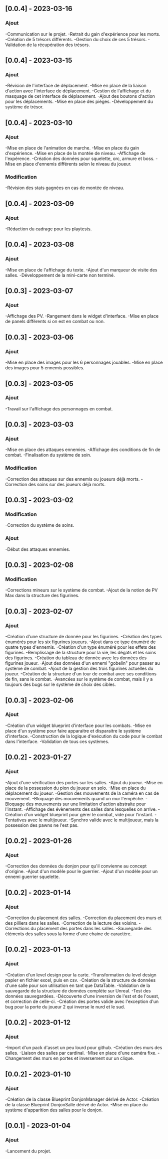 ## [0.0.4] - 2023-03-16
### Ajout
-Communication sur le projet.
-Retrait du gain d'expérience pour les morts.
-Création de 5 trésors différents.
-Gestion du choix de ces 5 trésors.
-Validation de la récupération des trésors.

## [0.0.4] - 2023-03-15
### Ajout
-Révision de l'interface de déplacement.
-Mise en place de la liaison d'action avec l'interface de déplacement.
-Gestion de l'affichage et du masquage de cet interface de déplacement.
-Ajout des boutons d'action pour les déplacements.
-Mise en place des pièges.
-Développement du système de trésor.

## [0.0.4] - 2023-03-10
### Ajout
-Mise en place de l'animation de marche.
-Mise en place du gain d'expérience.
-Mise en place de la montée de niveau.
-Affichage de l'expérence.
-Création des données pour squelette, orc, armure et boss.
-Mise en place d'ennemis différents selon le niveau du joueur.
### Modification
-Révision des stats gagnées en cas de montée de niveau.

## [0.0.4] - 2023-03-09
### Ajout
-Rédaction du cadrage pour les playtests.

## [0.0.4] - 2023-03-08
### Ajout
-Mise en place de l'affichage du texte.
-Ajout d'un marqueur de visite des salles.
-Développement de la mini-carte non terminé.

## [0.0.3] - 2023-03-07
### Ajout
-Affichage des PV.
-Rangement dans le widget d'interface.
-Mise en place de panels différents si on est en combat ou non.

## [0.0.3] - 2023-03-06
### Ajout
-Mise en place des images pour les 6 personnages jouables.
-Mise en place des images pour 5 ennemis possibles.

## [0.0.3] - 2023-03-05
### Ajout
-Travail sur l'affichage des personnages en combat.

## [0.0.3] - 2023-03-03
### Ajout
-Mise en place des attaques ennemies.
-Affichage des conditions de fin de combat.
-Finalisation du système de soin.
### Modification
-Correction des attaques sur des ennemis ou joueurs déjà morts.
-Correction des soins sur des joueurs déjà morts.

## [0.0.3] - 2023-03-02
### Modification
-Correction du système de soins.
### Ajout
-Début des attaques ennemies.

## [0.0.3] - 2023-02-08
### Modification
-Corrections mineurs sur le système de combat.
-Ajout de la notion de PV Max dans la structure des figurines.

## [0.0.3] - 2023-02-07
### Ajout
-Création d'une structure de donnée pour les figurines.
-Création des types énumérés pour les six figurines joueurs.
-Ajout dans ce type énuméré de quatre types d'ennemis.
-Création d'un type énuméré pour les effets des figurines.
-Remplissage de la structure pour la vie, les dégats et les soins des figurines.
-Création du tableau de donnée avec les données des figurines joueur.
-Ajout des données d'un ennemi "gobelin" pour passer au système de combat.
-Ajout de la gestion des trois figurines actuelles du joueur.
-Création de la structure d'un tour de combat avec ses conditions de fin, sans le combat.
-Avancées sur le système de combat, mais il y a toujours des bugs sur le système de choix des cibles.

## [0.0.3] - 2023-02-06
### Ajout
-Création d'un widget blueprint d'interface pour les combats.
-Mise en place d'un système pour faire apparaitre et disparaitre le système d'interface.
-Construction de la logique d'exécution du code pour le combat dans l'interface.
-Validation de tous ces systèmes.

## [0.0.2] - 2023-01-27
### Ajout
-Ajout d'une vérification des portes sur les salles.
-Ajout du joueur.
-Mise en place de la possession du pion du joueur en solo.
-Mise en place du déplacement du joueur.
-Gestion des mouvements de la caméra en cas de mouvement.
-Bloquage des mouvements quand un mur l'empêche.
-Bloquage des mouvements sur une limitation d'action abstraite pour l'instant.
-Affichage des évènements des salles dans lesquelles on arrive.
-Création d'un widget blueprint pour gérer le combat, vide pour l'instant.
-Tentatives avec le multijoueur.
-Synchro valide avec le multijoueur, mais la possession des pawns ne l'est pas.

## [0.0.2] - 2023-01-26
### Ajout
-Correction des données du donjon pour qu'il convienne au concept d'origine.
-Ajout d'un modèle pour le guerrier.
-Ajout d'un modèle pour un ennemi guerrier squelette.

## [0.0.2] - 2023-01-14
### Ajout
-Correction du placement des salles.
-Correction du placement des murs et des pilliers dans les salles.
-Correction de la lecture des voisins.
-Corrections du placement des portes dans les salles.
-Sauvegarde des éléments des salles sous la forme d'une chaine de caractère.

## [0.0.2] - 2023-01-13
### Ajout
-Création d'un level design pour la carte.
-Transformation du level design papier en fichier excel, puis en csv.
-Création de la structure de données d'une salle pour son utilisation en tant que DataTable.
-Validation de la sauvegarde de la structure de données complète sur Unreal.
-Test des données sauvegardées.
-Découverte d'une inversion de l'est et de l'ouest, et correction de celle-ci.
-Création des portes valide avec l'exception d'un bug pour la porte du joueur 2 qui inverse le nurd et le sud.

## [0.0.2] - 2023-01-12
### Ajout
-Import d'un pack d'asset un peu lourd pour github.
-Création des murs des salles.
-Liaison des salles par cardinal.
-Mise en place d'une caméra fixe.
-Changement des murs en portes et inversement sur un clique.

## [0.0.2] - 2023-01-10
### Ajout
-Création de la classe Blueprint DonjonManager dérivé de Actor.
-Création de la classe Blueprint DonjonSalle dérivé de Actor.
-Mise en place du système d'apparition des salles pour le donjon.

## [0.0.1] - 2023-01-04
### Ajout
-Lancement du projet.